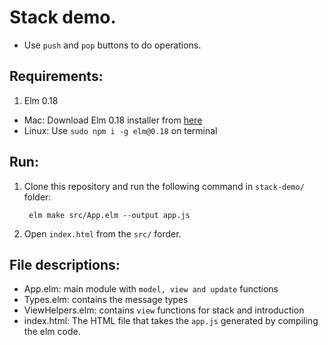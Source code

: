 # Stack demo.

- Use `push` and `pop` buttons to do operations.

## Requirements:

1. Elm 0.18
- Mac: Download Elm 0.18 installer from [here](https://github.com/hellomasaya/elm-programming/blob/master/Elm-Platform-0.18.pkg)
- Linux: Use `sudo npm i -g elm@0.18` on terminal
   
## Run:

1. Clone this repository and run the following command in `stack-demo/` folder:

        elm make src/App.elm --output app.js
   
2. Open `index.html` from the `src/` forder.

## File descriptions:
- App.elm: main module with `model, view and update` functions
- Types.elm: contains the message types
- ViewHelpers.elm: contains `view` functions for stack and introduction
- index.html: The HTML file that takes the `app.js` generated by compiling the elm code.
